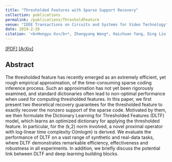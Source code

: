```yaml
---
title: "Thresholded Features with Sparse Support Recovery"
collection: publications
permalink: /publications/ThresholdFeature
venue: "IEEE Transactions on Circuits and Systems for Video Technology"
date: 2019-2-26
citation: '<b>Hongyu Xu</b>*, Zhangyang Wang*, Haichuan Yang, Ding Liu and Ji Liu. <i>Arxiv Preprint</i>. <b>IEEE Transactions on Circuits and Systems for Video Technology (TCSVT)</b>. (* equal contribution)'
---
```

[[PDF]](https://ieeexplore.ieee.org/document/8653305)
[[ArXiv]](https://arxiv.org/abs/1804.05515)


## Abstract
The thresholded feature has recently emerged as an extremely efficient, yet rough empirical approximation, of the time-consuming sparse coding inference process. Such an approximation has not yet been rigorously examined, and standard dictionaries often lead to non-optimal performance when used for computing thresholded features. In this paper, we first present two theoretical recovery guarantees for the thresholded feature to exactly recover the nonzero support of the sparse code. Motivated by them, we then formulate the Dictionary Learning for Thresholded Features (DLTF) model, which learns an optimized dictionary for applying the thresholded feature. In particular, for the (k,2) norm involved, a novel proximal operator with log-linear time complexity O(mlogm) is derived. We evaluate the performance of DLTF on a vast range of synthetic and real-data tasks, where DLTF demonstrates remarkable efficiency, effectiveness and robustness in all experiments. In addition, we briefly discuss the potential link between DLTF and deep learning building blocks.
